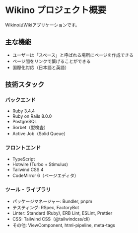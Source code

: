 # Wikino プロジェクト概要

WikinoはWikiアプリケーションです。

## 主な機能

- ユーザーは「スペース」と呼ばれる場所にページを作成できる
- ページ間をリンクで繋げることができる
- 国際化対応（日本語と英語）

## 技術スタック

### バックエンド

- Ruby 3.4.4
- Ruby on Rails 8.0.0
- PostgreSQL
- Sorbet（型検査）
- Active Job（Solid Queue）

### フロントエンド

- TypeScript
- Hotwire (Turbo + Stimulus)
- Tailwind CSS 4
- CodeMirror 6（ページエディタ）

### ツール・ライブラリ

- パッケージマネージャー: Bundler, pnpm
- テスティング: RSpec, FactoryBot
- Linter: Standard (Ruby), ERB Lint, ESLint, Prettier
- CSS: Tailwind CSS（@tailwindcss/cli）
- その他: ViewComponent, html-pipeline, meta-tags
